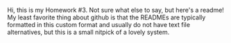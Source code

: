 Hi, this is my Homework #3. Not sure what else to say, but here's a readme! My least favorite thing about github is that the READMEs are typically formatted in this custom format and usually do not have text file alternatives, but this is a small nitpick of a lovely system.
